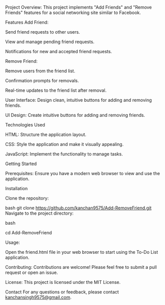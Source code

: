 Project Overview:
This project implements "Add Friends" and "Remove Friends" features for a social networking site similar to Facebook.

Features
Add Friend:

Send friend requests to other users.

View and manage pending friend requests.

Notifications for new and accepted friend requests.

Remove Friend:

Remove users from the friend list.

Confirmation prompts for removals.

Real-time updates to the friend list after removal.

User Interface:
Design clean, intuitive buttons for adding and removing friends.

UI Design:
Create intuitive buttons for adding and removing friends.


Technologies Used


HTML: Structure the application layout.

CSS: Style the application and make it visually appealing.

JavaScript: Implement the functionality to manage tasks.

Getting Started


Prerequisites:
 Ensure you have a modern web browser to view and use the application.

Installation

Clone the repository:

bash
git clone https://github.com/kanchan9575/Add-RemoveFriend.git
Navigate to the project directory:

bash

cd Add-RemoveFriend


Usage:

Open the friend.html file in your web browser to start using the To-Do List application.

Contributing:
 Contributions are welcome! Please feel free to submit a pull request or open an issue.

License:
 This project is licensed under the MIT License.

Contact
For any questions or feedback, please contact kanchansingh9575@gmail.com.
